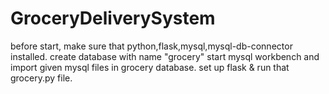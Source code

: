 # GroceryDeliverySystem

before start, make sure that python,flask,mysql,mysql-db-connector installed.
create database with name "grocery"
start mysql workbench and import given mysql files in grocery database.
set up flask & run that grocery.py file.

